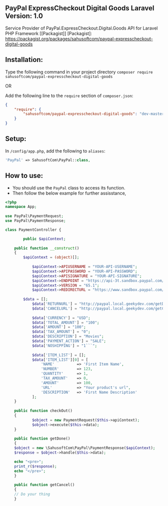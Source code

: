 ## PayPal ExpressCheckout Digital Goods Laravel Version: 1.0

Service Provider of PayPal.ExpressCheckout.Digital.Goods API for Laravel PHP Framework [[Packagist]]
[Packagist]: <https://packagist.org/packages/sahusoftcom/paypal-expresscheckout-digital-goods>

## Installation:

Type the following command in your project directory
`composer require sahusoftcom/paypal-expresscheckout-digital-goods`

OR

Add the following line to the `require` section of `composer.json`:
```json
{
    "require": {
        "sahusoftcom/paypal-expresscheckout-digital-goods": "dev-master"
    }
}
```

## Setup:

In `/config/app.php`, add the following to `aliases`:
  
```php
'PayPal' => SahusoftCom\PayPal::class,
```

## How to use:

* You should use the `PayPal` class to access its function.
* Then follow the below example for further assisstance, 

```php
<?php
namespace App;
 
use PayPal\PaymentRequest;
use PayPal\PaymentResponse;

class PaymentController {	

    	public $apiContext;
    
	public function __construct()
	{
	    $apiContext = (object)[];
		
            $apiContext->APIUSERNAME = "YOUR-API-USERNAME";
            $apiContext->APIPASSWORD = "YOUR-API-PASSWORD";
            $apiContext->APISIGNATURE = "YOUR-API-SIGNATURE";
            $apiContext->ENDPOINT = "https://api-3t.sandbox.paypal.com/nvp";
            $apiContext->VERSION = "65.1";
            $apiContext->REDIRECTURL = "https://www.sandbox.paypal.com/cgi-bin/webscr?cmd=_express-checkout&token=";
	    
	    $data = [];
            $data['RETURNURL'] = "http://paypal.local.geekydev.com/getDone";
            $data['CANCELURL'] = "http://paypal.local.geekydev.com/getCancel";
        
            $data['CURRENCY'] = "USD";
            $data['TOTAL_AMOUNT'] = "100";
            $data['AMOUNT'] = "100";
            $data['TAX_AMOUNT'] = "0";
            $data['DESCRIPTION'] = "Movies";
            $data['PAYMENT_ACTION'] = "SALE";
            $data['NOSHIPPING'] = "1```";
        
            $data['ITEM_LIST'] = [];
            $data['ITEM_LIST'][0] = [
            	'NAME'			=> 'First Item Name',
        		'NUMBER'		=> 123,
        		'QUANTITY'		=> 1,
        		'TAX_AMOUNT'	=> 0,
        		'AMOUNT'		=> 100,
        		'URL'           => "Your product's url",
        		'DESCRIPTION'	=> 'First Name Description'
            ];
	}
	
	public function checkOut()
	{
            $object = new PaymentRequest($this->apiContext);
            $object->execute($this->data);
	}
	
	public function getDone()
	{
	$object = new \SahusoftCom\PayPal\PaymentResponse($apiContext);
	$response = $object->handle($this->data);

	echo "<pre>";
	print_r($response);
	echo "</pre>";
	}
	
	public function getCancel()
	{
	// Do your thing
	}
```
